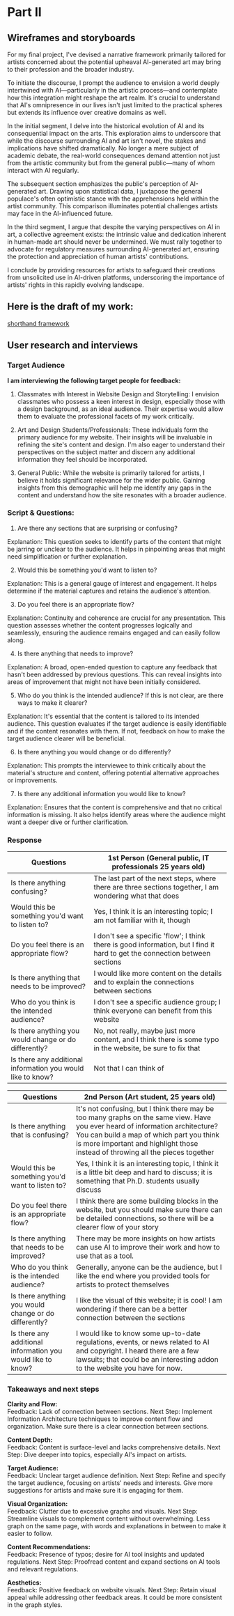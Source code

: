 # Part II 

## Wireframes and storyboards

For my final project, I've devised a narrative framework primarily tailored for artists concerned about the potential upheaval AI-generated art may bring to their profession and the broader industry.

To initiate the discourse, I prompt the audience to envision a world deeply intertwined with AI—particularly in the artistic process—and contemplate how this integration might reshape the art realm. It's crucial to understand that AI's omnipresence in our lives isn't just limited to the practical spheres but extends its influence over creative domains as well.

In the initial segment, I delve into the historical evolution of AI and its consequential impact on the arts. This exploration aims to underscore that while the discourse surrounding AI and art isn't novel, the stakes and implications have shifted dramatically. No longer a mere subject of academic debate, the real-world consequences demand attention not just from the artistic community but from the general public—many of whom interact with AI regularly.

The subsequent section emphasizes the public's perception of AI-generated art. Drawing upon statistical data, I juxtapose the general populace's often optimistic stance with the apprehensions held within the artist community. This comparison illuminates potential challenges artists may face in the AI-influenced future.

In the third segment, I argue that despite the varying perspectives on AI in art, a collective agreement exists: the intrinsic value and dedication inherent in human-made art should never be undermined. We must rally together to advocate for regulatory measures surrounding AI-generated art, ensuring the protection and appreciation of human artists' contributions.

I conclude by providing resources for artists to safeguard their creations from unsolicited use in AI-driven platforms, underscoring the importance of artists' rights in this rapidly evolving landscape.   

## Here is the draft of my work:     

[shorthand framework](https://preview.shorthand.com/gwSW9AxPVOABvMde)

## User research and interviews

### Target Audience 


**I am interviewing the following target people for feedback:**    

1. Classmates with Interest in Website Design and Storytelling: I envision classmates who possess a keen interest in design, especially those with a design background, as an ideal audience. Their expertise would allow them to evaluate the professional facets of my work critically.


2. Art and Design Students/Professionals: These individuals form the primary audience for my website. Their insights will be invaluable in refining the site's content and design. I'm also eager to understand their perspectives on the subject matter and discern any additional information they feel should be incorporated.

3. General Public: While the website is primarily tailored for artists, I believe it holds significant relevance for the wider public. Gaining insights from this demographic will help me identify any gaps in the content and understand how the site resonates with a broader audience.


### Script & Questions:

1. Are there any sections that are surprising or confusing?

Explanation: This question seeks to identify parts of the content that might be jarring or unclear to the audience. It helps in pinpointing areas that might need simplification or further explanation.

2. Would this be something you'd want to listen to?

Explanation: This is a general gauge of interest and engagement. It helps determine if the material captures and retains the audience's attention.

3. Do you feel there is an appropriate flow?

Explanation: Continuity and coherence are crucial for any presentation. This question assesses whether the content progresses logically and seamlessly, ensuring the audience remains engaged and can easily follow along.

4. Is there anything that needs to improve?

Explanation: A broad, open-ended question to capture any feedback that hasn't been addressed by previous questions. This can reveal insights into areas of improvement that might not have been initially considered.

5. Who do you think is the intended audience? If this is not clear, are there ways to make it clearer?

Explanation: It's essential that the content is tailored to its intended audience. This question evaluates if the target audience is easily identifiable and if the content resonates with them. If not, feedback on how to make the target audience clearer will be beneficial.

6. Is there anything you would change or do differently?

Explanation: This prompts the interviewee to think critically about the material's structure and content, offering potential alternative approaches or improvements.

7. Is there any additional information you would like to know?

Explanation: Ensures that the content is comprehensive and that no critical information is missing. It also helps identify areas where the audience might want a deeper dive or further clarification.

### Response

| Questions                                                   | 1st Person (General public, IT professionals 25 years old)                                                                       |
|-------------------------------------------------------------|----------------------------------------------------------------------------------------------------------------------------------|
| Is there anything confusing?                       | The last part of the next steps, where there are three sections together, I am wondering what that does                            |
| Would this be something you'd want to listen to?            | Yes, I think it is an interesting topic; I am not familiar with it, though                                                         |
| Do you feel there is an appropriate flow?                   | I don't see a specific 'flow'; I think there is good information, but I find it hard to get the connection between sections |
| Is there anything that needs to be improved?                    | I would like more content on the details and to explain the connections between sections                                           |
| Who do you think is the intended audience?                  | I don't see a specific audience group; I think everyone can benefit from this website                                            |
| Is there anything you would change or do differently?       | No, not really, maybe just more content, and I think there is some typo in the website, be sure to fix that                                                                                        |   
| Is there any additional information you would like to know? | Not that I can think of      

| Questions                                                   | 2nd Person (Art student, 25 years old)                                                                                                                                                                                                                        |
|-------------------------------------------------------------|---------------------------------------------------------------------------------------------------------------------------------------------------------------------------------------------------------------------------------------------------------------|
| Is there anything that is confusing?                       | It's not confusing, but I think there may be too many graphs on the same view. Have you ever heard of information architecture? You can build a map of which part you think is more important and highlight those instead of throwing all the pieces together |
| Would this be something you'd want to listen to?            | Yes, I think it is an interesting topic, I think it is a little bit deep and hard to discuss; it is something that Ph.D. students usually discuss                                                                                                     |
| Do you feel there is an appropriate flow?                   | I think there are some building blocks in the website, but you should make sure there can be detailed connections, so there will be a clearer flow of your story                                                                                                 |
| Is there anything that needs to be improved?                    | There may be more insights on how artists can use AI to improve their work and how to use that as a tool.                                                                                                                                               |
| Who do you think is the intended audience?                  | Generally, anyone can be the audience, but I like the end where you provided tools for artists to protect themselves                                                                                                                                           |
| Is there anything you would change or do differently?       | I like the visual of this website; it is cool! I am wondering if there can be a better connection between the sections                                                                                                                               |
| Is there any additional information you would like to know? | I would like to know some up-to-date regulations, events, or news related to AI and copyright. I heard there are a few lawsuits; that could be an interesting addon to the website you have for now.                                                  |


### Takeaways and next steps

**Clarity and Flow:**    
Feedback: Lack of connection between sections.
Next Step: Implement Information Architecture techniques to improve content flow and organization. Make sure there is a clear connection between sections. 

**Content Depth:**    
Feedback: Content is surface-level and lacks comprehensive details.
Next Step: Dive deeper into topics, especially AI's impact on artists.

**Target Audience:**      
Feedback: Unclear target audience definition.
Next Step: Refine and specify the target audience, focusing on artists' needs and interests. Give more suggestions for artists and make sure it is engaging for them. 

**Visual Organization:**   
Feedback: Clutter due to excessive graphs and visuals.
Next Step: Streamline visuals to complement content without overwhelming. Less graph on the same page, with words and explanations in between to make it easier to follow. 

**Content Recommendations:**   
Feedback: Presence of typos; desire for AI tool insights and updated regulations.
Next Step: Proofread content and expand sections on AI tools and relevant regulations.

**Aesthetics:**      
Feedback: Positive feedback on website visuals.
Next Step: Retain visual appeal while addressing other feedback areas. It could be more consistent in the graph styles. 
